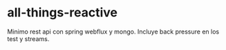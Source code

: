 # all-things-reactive
Minimo rest api con spring webflux y mongo. Incluye back pressure en los test y streams.